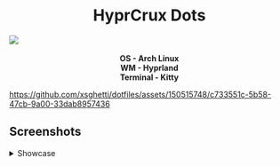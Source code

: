 <h1 align="center">HyprCrux Dots</h1>
<img src="https://raw.githubusercontent.com/catppuccin/catppuccin/main/assets/palette/macchiato.png">

<p align="center"><b>OS - Arch Linux<br>
WM - Hyprland<br>
Terminal - Kitty
</b></p>

https://github.com/xsghetti/dotfiles/assets/150515748/c733551c-5b58-47cb-9a00-33dab8957436


<h2>Screenshots</h2>
<details>
<summary> Showcase </summary>
<img src="Downloads/ss.png">
</details>
